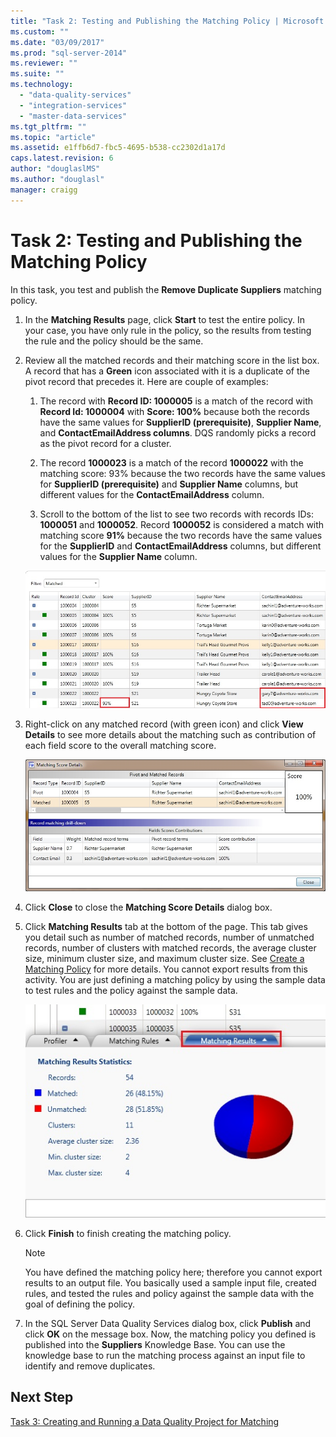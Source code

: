 ```yaml
---
title: "Task 2: Testing and Publishing the Matching Policy | Microsoft Docs"
ms.custom: ""
ms.date: "03/09/2017"
ms.prod: "sql-server-2014"
ms.reviewer: ""
ms.suite: ""
ms.technology: 
  - "data-quality-services"
  - "integration-services"
  - "master-data-services"
ms.tgt_pltfrm: ""
ms.topic: "article"
ms.assetid: e1ffb6d7-fbc5-4695-b538-cc2302d1a17d
caps.latest.revision: 6
author: "douglaslMS"
ms.author: "douglasl"
manager: craigg
---
```

# Task 2: Testing and Publishing the Matching Policy
  In this task, you test and publish the **Remove Duplicate Suppliers** matching policy.  
  
1.  In the **Matching Results** page, click **Start** to test the entire policy. In your case, you have only rule in the policy, so the results from testing the rule and the policy should be the same.  
  
2.  Review all the matched records and their matching score in the list box. A record that has a **Green** icon associated with it is a duplicate of the pivot record that precedes it. Here are couple of examples:  
  
    1.  The record with **Record ID: 1000005** is a match of the record with **Record Id: 1000004** with **Score: 100%** because both the records have the same values for **SupplierID (prerequisite)**, **Supplier Name**, and **ContactEmailAddress columns**. DQS randomly picks a record as the pivot record for a cluster.  
  
    2.  The record **1000023** is a match of the record **1000022** with the matching score: 93% because the two records have the same values for **SupplierID (prerequisite)** and **Supplier Name** columns, but different values for the **ContactEmailAddress** column.  
  
    3.  Scroll to the bottom of the list to see two records with records IDs: **1000051** and **1000052**. Record **1000052** is considered a match with matching score **91%** because the two records have the same values for the **SupplierID** and **ContactEmailAddress** columns, but different values for the **Supplier Name** column.  
  
     ![Policy Definition - Policy Results](../../2014/tutorials/media/et-testingandpublishingthematchingpolicy-01.jpg "Policy Definition - Policy Results")  
  
3.  Right-click on any matched record (with green icon) and click **View Details** to see more details about the matching such as contribution of each field score to the overall matching score.  
  
     ![Matching Score Details Dialog Box](../../2014/tutorials/media/et-testingandpublishingthematchingpolicy-02.jpg "Matching Score Details Dialog Box")  
  
4.  Click **Close** to close the **Matching Score Details** dialog box.  
  
5.  Click **Matching Results** tab at the bottom of the page. This tab gives you detail such as number of matched records, number of unmatched records, number of clusters with matched records, the average cluster size, minimum cluster size, and maximum cluster size. See [Create a Matching Policy](http://msdn.microsoft.com/library/hh270290.aspx) for more details. You cannot export results from this activity. You are just defining a matching policy by using the sample data to test rules and the policy against the sample data.  
  
     ![Matching Results Tab](../../2014/tutorials/media/et-testingandpublishingthematchingpolicy-03.jpg "Matching Results Tab")  
  
6.  Click **Finish** to finish creating the matching policy.  
  
    > [!NOTE]  
    >  You have defined the matching policy here; therefore you cannot export results to an output file. You basically used a sample input file, created rules, and tested the rules and policy against the sample data with the goal of defining the policy.  
  
7.  In the SQL Server Data Quality Services dialog box, click **Publish** and click **OK** on the message box. Now, the matching policy you defined is published into the **Suppliers** Knowledge Base. You can use the knowledge base to run the matching process against an input file to identify and remove duplicates.  
  
## Next Step  
 [Task 3: Creating and Running a Data Quality Project for Matching](../../2014/tutorials/task-3-creating-and-running-a-data-quality-project-for-matching.md)  
  
  